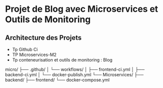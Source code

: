 # Projet de Blog avec Microservices et Outils de Monitoring

## Architecture des Projets

- Tp Github Ci
- TP  Microservices-M2
- Tp conteneurisation et outils de monitoring : Blog


micro/
├── .github/
│   └── workflows/
│       ├── frontend-ci.yml
│       ├── backend-ci.yml
│       └── docker-publish.yml
└── Microservices/
    ├── backend/
    ├── frontend/
    └── docker-compose.yml
